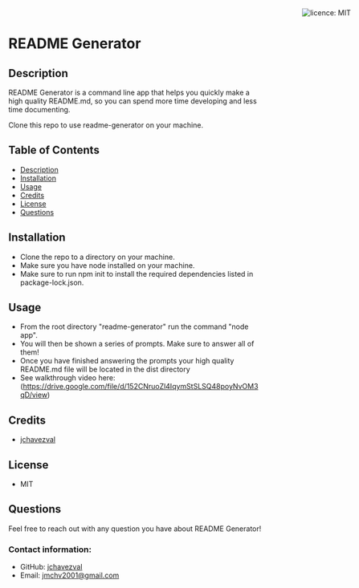 # README Generator

<div style="position: absolute; top: 22px; right: 50px">

![licence: MIT](https://img.shields.io/badge/license-MIT-blue)
</div>

<a href = "#description"></a>
## Description

README Generator is a command line app that helps you quickly make a high quality README.md, so you can spend more time developing and less time documenting.

Clone this repo to use readme-generator on your machine.

## Table of Contents
  - [Description](#description)
  - [Installation](#installation)
  - [Usage](#usage)
  - [Credits](#credits)
  - [License](#license)
  - [Questions](#questions)

<a href = "#installation"></a>
## Installation
- Clone the repo to a directory on your machine.
- Make sure you have node installed on your machine.
- Make sure to run npm init to install the required dependencies listed in package-lock.json.

<a href = "#usage"></a>
## Usage
- From the root directory "readme-generator" run the command "node app". 
- You will then be shown a series of prompts. Make sure to answer all of them!
- Once you have finished answering the prompts your high quality README.md file will be located in the dist directory
- See walkthrough video here: (https://drive.google.com/file/d/152CNruoZl4IqymStSLSQ48poyNvOM3qD/view)

<a href = "#credits"></a>
## Credits
- [jchavezval](https://github.com/jchavezval)


<a href = "#license"></a>
## License
- MIT

<a href = "questions"></a>
## Questions
Feel free to reach out with any question you have about README Generator!

### Contact information:
- GitHub: [jchavezval](https://github.com/jchavezval)
- Email: [jmchv2001@gmail.com](mailto:jmchv2001@gmail.com)